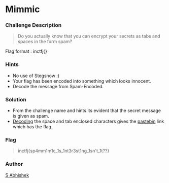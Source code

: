 # Mimmic

### Challenge Description

> Do you actually know that you can encrypt your secrets as tabs and spaces in the form spam?

Flag format : inctfj{}

### Hints

- No use of Stegsnow :)
- Your flag has been encoded into something which looks innocent.
- Decode the message from Spam-Encoded.

### Solution

- From the challenge name and hints its evident that the secret message is given as spam.
- [Decoding](https://www.spammimic.com/decodespace.shtml) the space and tab enclosed characters gives the [pastebin](https://pastebin.com/embed_js/0sHZNAj2) link which has the flag. 

### Flag

> inctfj{sp4mm1m1c_1s_1nt3r3st1ng_1sn't_1t??}

### Author

[S Abhishek](https://twitter.com/a3X3k)


